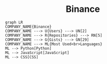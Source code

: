 <h1 align="center">Binance</h1>

```mermaid
graph LR
COMPANY_NAME{Binance}
COMPANY_NAME ---> U{Users} ---> UN[2]
COMPANY_NAME ---> R{Repositories} ---> RN[5]
COMPANY_NAME ---> G{Gists} ---> GN[29]
COMPANY_NAME ---> ML{Most Used<br>Languages}
ML --> Python[Python]
ML --> JavaScript[JavaScript]
ML --> CSS[CSS]
```
